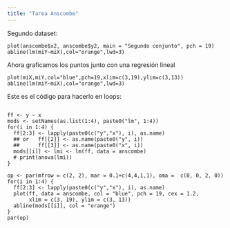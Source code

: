 ```yaml
---
title: "Tarea Anscombe"
---
```

Segundo dataset:
```{r setup, include=FALSE}
plot(anscombe$x2, anscombe$y2, main = "Segundo conjunto", pch = 19)
abline(lm(miY~miX),col="orange",lwd=3)
```
Ahora graficamos los puntos junto con una regresión lineal

```{r}
plot(miX,miY,col="blue",pch=19,xlim=c(3,19),ylim=c(3,13))
abline(lm(miY~miX),col="orange",lwd=3)
```

Este es el código para hacerlo en loops:

```{r}

ff <- y ~ x
mods <- setNames(as.list(1:4), paste0("lm", 1:4))
for(i in 1:4) {
  ff[2:3] <- lapply(paste0(c("y","x"), i), as.name)
  ## or   ff[[2]] <- as.name(paste0("y", i))
  ##      ff[[3]] <- as.name(paste0("x", i))
  mods[[i]] <- lmi <- lm(ff, data = anscombe)
  # print(anova(lmi))
}

op <- par(mfrow = c(2, 2), mar = 0.1+c(4,4,1,1), oma =  c(0, 0, 2, 0))
for(i in 1:4) {
  ff[2:3] <- lapply(paste0(c("y","x"), i), as.name)
  plot(ff, data = anscombe, col = "blue", pch = 19, cex = 1.2,
       xlim = c(3, 19), ylim = c(3, 13))
  abline(mods[[i]], col = "orange")
}
par(op)
```
